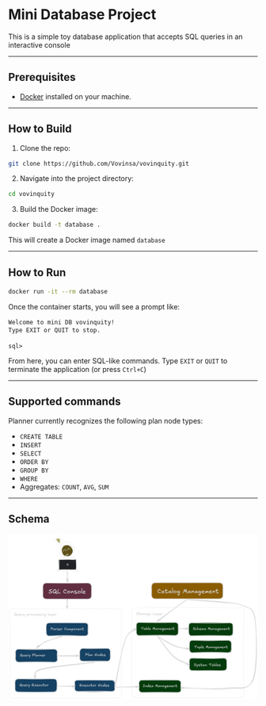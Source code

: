 # Mini Database Project

This is a simple toy database application that accepts SQL queries in an interactive console

---

## Prerequisites

- [Docker](https://www.docker.com/) installed on your machine.

---

## How to Build

1. Clone the repo:

```bash
git clone https://github.com/Vovinsa/vovinquity.git
```

2. Navigate into the project directory:

```bash
cd vovinquity
```

3. Build the Docker image:

```bash
docker build -t database .
```

This will create a Docker image named `database`

---

## How to Run

```bash
docker run -it --rm database
```

Once the container starts, you will see a prompt like:

```
Welcome to mini DB vovinquity!
Type EXIT or QUIT to stop.

sql>
```

From here, you can enter SQL-like commands. Type `EXIT` or `QUIT` to terminate the application (or press `Ctrl+C`)

---

## Supported commands

Planner currently recognizes the following plan node types:
- `CREATE TABLE`
- `INSERT`
- `SELECT`
- `ORDER BY`
- `GROUP BY`
- `WHERE`
- Aggregates: `COUNT`, `AVG`, `SUM` 

---

## Schema

![image](imgs/diagram.png)


